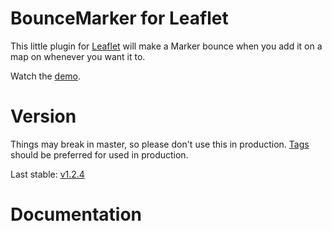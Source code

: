 # BounceMarker for Leaflet

This little plugin for [Leaflet](https://www.leafletjs.com) will make a Marker
bounce when you add it on a map on whenever you want it to.

Watch the [demo](http://maximeh.github.io/leaflet.bouncemarker/).

# Version

Things may break in master, so please don't use this in production.
[Tags](https://github.com/maximeh/leaflet.bouncemarker/tags) should be preferred for used in production.

Last stable: [v1.2.4](https://github.com/maximeh/leaflet.bouncemarker/releases/tag/v1.2.4)

# Documentation

